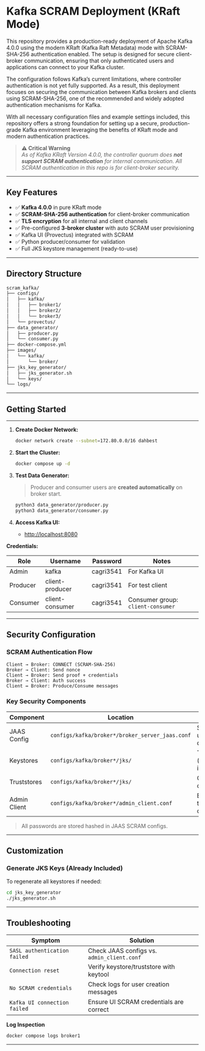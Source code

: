 # Kafka SCRAM Deployment (KRaft Mode)

This repository provides a production-ready deployment of Apache Kafka 4.0.0 using the modern KRaft (Kafka Raft Metadata) mode with SCRAM-SHA-256 authentication enabled. The setup is designed for secure client-broker communication, ensuring that only authenticated users and applications can connect to your Kafka cluster.

The configuration follows Kafka’s current limitations, where controller authentication is not yet fully supported. As a result, this deployment focuses on securing the communication between Kafka brokers and clients using SCRAM-SHA-256, one of the recommended and widely adopted authentication mechanisms for Kafka.

With all necessary configuration files and example settings included, this repository offers a strong foundation for setting up a secure, production-grade Kafka environment leveraging the benefits of KRaft mode and modern authentication practices.

> **⚠️ Critical Warning**  
> *As of Kafka KRaft Version 4.0.0, the controller quorum does **not support SCRAM authentication** for internal communication. All SCRAM authentication in this repo is for client-broker security.*

---

## Key Features

- ✅ **Kafka 4.0.0** in pure KRaft mode
- ✅ **SCRAM-SHA-256 authentication** for client-broker communication
- ✅ **TLS encryption** for all internal and client channels
- ✅ Pre-configured **3-broker cluster** with auto SCRAM user provisioning
- ✅ Kafka UI (Provectus) integrated with SCRAM
- ✅ Python producer/consumer for validation
- ✅ Full JKS keystore management (ready-to-use)

---

## Directory Structure

```bash
scram_kafka/
├── configs/
│   ├── kafka/
│   │   ├── broker1/
│   │   ├── broker2/
│   │   └── broker3/
│   └── provectus/
├── data_generator/
│   ├── producer.py
│   └── consumer.py
├── docker-compose.yml
├── images/
│   └── kafka/
│       └── broker/
├── jks_key_generator/
│   ├── jks_generator.sh
│   └── keys/
└── logs/
```

---

## Getting Started

---

1. **Create Docker Network:**
    ```bash
    docker network create --subnet=172.80.0.0/16 dahbest
    ```

2. **Start the Cluster:**
    ```bash
    docker compose up -d
    ```

3. **Test Data Generator:**
    > Producer and consumer users are **created automatically** on broker start.

    ```bash
    python3 data_generator/producer.py
    python3 data_generator/consumer.py
    ```

4. **Access Kafka UI:**

    - [http://localhost:8080](http://localhost:8080)

**Credentials:**

| Role      | Username          | Password    | Notes             |
|-----------|-------------------|------------|-------------------|
| Admin     | kafka             | cagri3541  | For Kafka UI      |
| Producer  | client-producer   | cagri3541  | For test client   |
| Consumer  | client-consumer   | cagri3541  | Consumer group: `client-consumer` |

---

## Security Configuration

### SCRAM Authentication Flow

```text
Client → Broker: CONNECT (SCRAM-SHA-256)
Broker → Client: Send nonce
Client → Broker: Send proof + credentials
Broker → Client: Auth success
Client ↔ Broker: Produce/Consume messages
```

### Key Security Components

| Component       | Location                                 | Purpose                       |
|-----------------|------------------------------------------|-------------------------------|
| JAAS Config     | `configs/kafka/broker*/broker_server_jaas.conf` | SCRAM user/pass definition    |
| Keystores       | `configs/kafka/broker*/jks/`             | TLS certs (broker identity)   |
| Truststores     | `configs/kafka/broker*/jks/`             | CA root certs                 |
| Admin Client    | `configs/kafka/broker*/admin_client.conf` | Broker-to-broker config       |

> All passwords are stored hashed in JAAS SCRAM configs.

---

## Customization

### Generate JKS Keys (Already Included)

To regenerate all keystores if needed:
```bash
cd jks_key_generator
./jks_generator.sh
```

---

## Troubleshooting

| Symptom                        | Solution                                      |
|--------------------------------|-----------------------------------------------|
| `SASL authentication failed`   | Check JAAS configs vs. `admin_client.conf`    |
| `Connection reset`             | Verify keystore/truststore with keytool       |
| `No SCRAM credentials`         | Check logs for user creation messages         |
| `Kafka UI connection failed`   | Ensure UI SCRAM credentials are correct       |

**Log Inspection**
```bash
docker compose logs broker1
```

---
